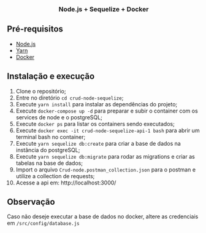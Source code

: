 <h3 align="center">
  Node.js + Sequelize + Docker
</h3>

## Pré-requisitos

- [Node.js](https://nodejs.org/en/)
- [Yarn](https://yarnpkg.com/pt-BR/docs/install)
- [Docker](https://docs.docker.com/get-docker/)

## Instalação e execução
1. Clone o repositório;
2. Entre no diretório `cd crud-node-sequelize`;
3. Execute `yarn install` para instalar as dependências do projeto;
4. Execute `docker-compose up -d` para preparar e subir o container com os services de node e o postgreSQL;
5. Execute `docker ps` para listar os containers sendo executados;
6. Execute `docker exec -it crud-node-sequelize-api-1 bash` para abrir um terminal bash no container;
7. Execute `yarn sequelize db:create` para criar a base de dados na instância do postgreSQL;
8. Execute `yarn sequelize db:migrate` para rodar as migrations e criar as tabelas na base de dados;
9. Import o arquivo `Crud-node.postman_collection.json` para o postman e utilize a collection de requests;
10. Acesse a api em: http://localhost:3000/


## Observação
Caso não deseje executar a base de dados no docker, altere as credenciais em `/src/config/database.js`

